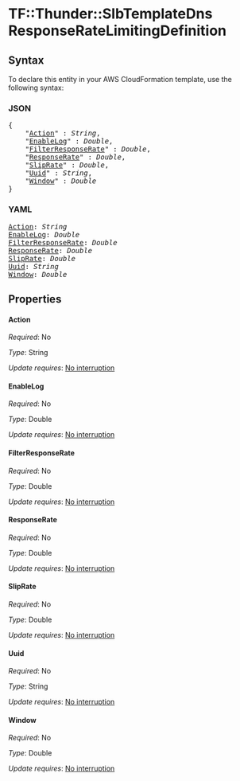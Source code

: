 # TF::Thunder::SlbTemplateDns ResponseRateLimitingDefinition

## Syntax

To declare this entity in your AWS CloudFormation template, use the following syntax:

### JSON

<pre>
{
    "<a href="#action" title="Action">Action</a>" : <i>String</i>,
    "<a href="#enablelog" title="EnableLog">EnableLog</a>" : <i>Double</i>,
    "<a href="#filterresponserate" title="FilterResponseRate">FilterResponseRate</a>" : <i>Double</i>,
    "<a href="#responserate" title="ResponseRate">ResponseRate</a>" : <i>Double</i>,
    "<a href="#sliprate" title="SlipRate">SlipRate</a>" : <i>Double</i>,
    "<a href="#uuid" title="Uuid">Uuid</a>" : <i>String</i>,
    "<a href="#window" title="Window">Window</a>" : <i>Double</i>
}
</pre>

### YAML

<pre>
<a href="#action" title="Action">Action</a>: <i>String</i>
<a href="#enablelog" title="EnableLog">EnableLog</a>: <i>Double</i>
<a href="#filterresponserate" title="FilterResponseRate">FilterResponseRate</a>: <i>Double</i>
<a href="#responserate" title="ResponseRate">ResponseRate</a>: <i>Double</i>
<a href="#sliprate" title="SlipRate">SlipRate</a>: <i>Double</i>
<a href="#uuid" title="Uuid">Uuid</a>: <i>String</i>
<a href="#window" title="Window">Window</a>: <i>Double</i>
</pre>

## Properties

#### Action

_Required_: No

_Type_: String

_Update requires_: [No interruption](https://docs.aws.amazon.com/AWSCloudFormation/latest/UserGuide/using-cfn-updating-stacks-update-behaviors.html#update-no-interrupt)

#### EnableLog

_Required_: No

_Type_: Double

_Update requires_: [No interruption](https://docs.aws.amazon.com/AWSCloudFormation/latest/UserGuide/using-cfn-updating-stacks-update-behaviors.html#update-no-interrupt)

#### FilterResponseRate

_Required_: No

_Type_: Double

_Update requires_: [No interruption](https://docs.aws.amazon.com/AWSCloudFormation/latest/UserGuide/using-cfn-updating-stacks-update-behaviors.html#update-no-interrupt)

#### ResponseRate

_Required_: No

_Type_: Double

_Update requires_: [No interruption](https://docs.aws.amazon.com/AWSCloudFormation/latest/UserGuide/using-cfn-updating-stacks-update-behaviors.html#update-no-interrupt)

#### SlipRate

_Required_: No

_Type_: Double

_Update requires_: [No interruption](https://docs.aws.amazon.com/AWSCloudFormation/latest/UserGuide/using-cfn-updating-stacks-update-behaviors.html#update-no-interrupt)

#### Uuid

_Required_: No

_Type_: String

_Update requires_: [No interruption](https://docs.aws.amazon.com/AWSCloudFormation/latest/UserGuide/using-cfn-updating-stacks-update-behaviors.html#update-no-interrupt)

#### Window

_Required_: No

_Type_: Double

_Update requires_: [No interruption](https://docs.aws.amazon.com/AWSCloudFormation/latest/UserGuide/using-cfn-updating-stacks-update-behaviors.html#update-no-interrupt)

